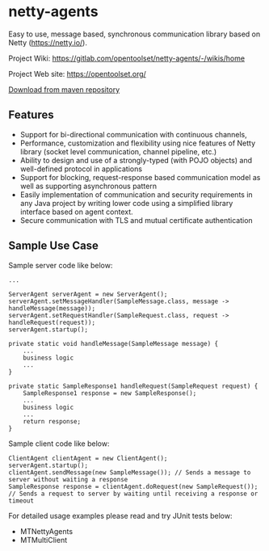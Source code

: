 # netty-agents

Easy to use, message based, synchronous communication library based on Netty (https://netty.io/).

Project Wiki: https://gitlab.com/opentoolset/netty-agents/-/wikis/home

Project Web site: https://opentoolset.org/

[Download from maven repository](https://bintray.com/opentoolset/maven-repo/netty-agents/)

## Features
* Support for bi-directional communication with continuous channels,
* Performance, customization and flexibility using nice features of Netty library (socket level communication, channel pipeline, etc.)
* Ability to design and use of a strongly-typed (with POJO objects) and well-defined protocol in applications
* Support for blocking, request-response based communication model as well as supporting asynchronous pattern
* Easily implementation of communication and security requirements in any Java project by writing lower code using a simplified library interface based on agent context.
* Secure communication with TLS and mutual certificate authentication

## Sample Use Case

Sample server code like below:

```
...

ServerAgent serverAgent = new ServerAgent();
serverAgent.setMessageHandler(SampleMessage.class, message -> handleMessage(message));
serverAgent.setRequestHandler(SampleRequest.class, request -> handleRequest(request));
serverAgent.startup();

private static void handleMessage(SampleMessage message) {
    ...
    business logic
    ...
}

private static SampleResponse1 handleRequest(SampleRequest request) {
    SampleResponse1 response = new SampleResponse();
    ...
    business logic
    ...
    return response;
}
```

Sample client code like below:

```
ClientAgent clientAgent = new ClientAgent();
serverAgent.startup();
clientAgent.sendMessage(new SampleMessage()); // Sends a message to server without waiting a response
SampleResponse response = clientAgent.doRequest(new SampleRequest()); // Sends a request to server by waiting until receiving a response or timeout
```
For detailed usage examples please read and try JUnit tests below:
* MTNettyAgents
* MTMultiClient

